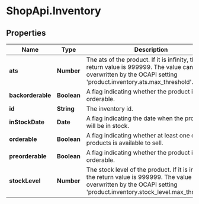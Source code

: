 # ShopApi.Inventory

## Properties
Name | Type | Description | Notes
------------ | ------------- | ------------- | -------------
**ats** | **Number** | The ats of the product. If it is infinity, the return value is 999999. The value can be overwritten by the  OCAPI setting &#39;product.inventory.ats.max_threshold&#39;. | [optional] 
**backorderable** | **Boolean** | A flag indicating whether the product is back orderable. | [optional] 
**id** | **String** | The inventory id. | 
**inStockDate** | **Date** | A flag indicating the date when the product will be in stock. | [optional] 
**orderable** | **Boolean** | A flag indicating whether at least one of products is available to sell. | [optional] 
**preorderable** | **Boolean** | A flag indicating whether the product is pre orderable. | [optional] 
**stockLevel** | **Number** | The stock level of the product. If it is infinity, the return value is 999999. The value can be overwritten by the  OCAPI setting &#39;product.inventory.stock_level.max_threshold&#39;. | [optional] 


